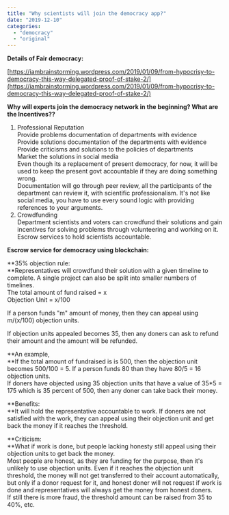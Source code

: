 ```yaml
---
title: "Why scientists will join the democracy app?"
date: "2019-12-10"
categories: 
  - "democracy"
  - "original"
---
```


**Details of Fair democracy:**

[https://iambrainstorming.wordpress.com/2019/01/09/from-hypocrisy-to-democracy-this-way-delegated-proof-of-stake-2/](https://iambrainstorming.wordpress.com/2019/01/09/from-hypocrisy-to-democracy-this-way-delegated-proof-of-stake-2/)

**Why will experts join the democracy network in the beginning? What are the Incentives??**

1) Professional Reputation  
Provide problems documentation of departments with evidence  
Provide solutions documentation of the departments with evidence  
Provide criticisms and solutions to the policies of departments  
Market the solutions in social media  
Even though its a replacement of present democracy, for now, it will be used to keep the present govt accountable if they are doing something wrong.  
Documentation will go through peer review, all the participants of the department can review it, with scientific professionalism. It's not like social media, you have to use every sound logic with providing references to your arguments.  
2) Crowdfunding  
Department scientists and voters can crowdfund their solutions and gain incentives for solving problems through volunteering and working on it. Escrow services to hold scientists accountable.

**Escrow service for democracy using blockchain:**

**35% objection rule:  
**Representatives will crowdfund their solution with a given timeline to complete. A single project can also be split into smaller numbers of timelines.  
The total amount of fund raised = x  
Objection Unit = x/100

If a person funds "m" amount of money, then they can appeal using m/(x/100) objection units.

If objection units appealed becomes 35, then any doners can ask to refund their amount and the amount will be refunded.

**An example,  
**If the total amount of fundraised is is 500, then the objection unit becomes 500/100 = 5. 
If a person funds 80 than they have 80/5 = 16 objection units.  
If doners have objected using 35 objection units that have a value of 35\*5 = 175 which is 35 percent of 500, then any doner can take back their money.

**Benefits:  
**It will hold the representative accountable to work. If doners are not satisfied with the work, they can appeal using their objection unit and get back the money if it reaches the threshold.

**Criticism:  
**What if work is done, but people lacking honesty still appeal using their objection units to get back the money.  
Most people are honest, as they are funding for the purpose, then it's unlikely to use objection units. Even if it reaches the objection unit threshold, the money will not get transferred to their account automatically, but only if a donor request for it, and honest doner will not request if work is done and representatives will always get the money from honest doners.  
If still there is more fraud, the threshold amount can be raised from 35 to 40%, etc.
